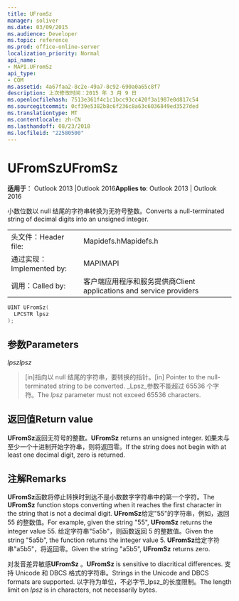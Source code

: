 ```yaml
---
title: UFromSz
manager: soliver
ms.date: 03/09/2015
ms.audience: Developer
ms.topic: reference
ms.prod: office-online-server
localization_priority: Normal
api_name:
- MAPI.UFromSz
api_type:
- COM
ms.assetid: 4a67faa2-8c2e-49a7-8c92-690a0a65c8f7
description: 上次修改时间：2015 年 3 月 9 日
ms.openlocfilehash: 7513e361f4c1c1bcc93cc420f3a1987e0d817c54
ms.sourcegitcommit: 0cf39e5382b8c6f236c8a63c6036849ed3527ded
ms.translationtype: MT
ms.contentlocale: zh-CN
ms.lasthandoff: 08/23/2018
ms.locfileid: "22580500"
---
```

# <a name="ufromsz"></a><span data-ttu-id="e451d-103">UFromSz</span><span class="sxs-lookup"><span data-stu-id="e451d-103">UFromSz</span></span>

  
  
<span data-ttu-id="e451d-104">**适用于**： Outlook 2013 |Outlook 2016</span><span class="sxs-lookup"><span data-stu-id="e451d-104">**Applies to**: Outlook 2013 | Outlook 2016</span></span> 
  
<span data-ttu-id="e451d-105">小数位数以 null 结尾的字符串转换为无符号整数。</span><span class="sxs-lookup"><span data-stu-id="e451d-105">Converts a null-terminated string of decimal digits into an unsigned integer.</span></span> 
  
|||
|:-----|:-----|
|<span data-ttu-id="e451d-106">头文件：</span><span class="sxs-lookup"><span data-stu-id="e451d-106">Header file:</span></span>  <br/> |<span data-ttu-id="e451d-107">Mapidefs.h</span><span class="sxs-lookup"><span data-stu-id="e451d-107">Mapidefs.h</span></span>  <br/> |
|<span data-ttu-id="e451d-108">通过实现：</span><span class="sxs-lookup"><span data-stu-id="e451d-108">Implemented by:</span></span>  <br/> |<span data-ttu-id="e451d-109">MAPI</span><span class="sxs-lookup"><span data-stu-id="e451d-109">MAPI</span></span>  <br/> |
|<span data-ttu-id="e451d-110">调用：</span><span class="sxs-lookup"><span data-stu-id="e451d-110">Called by:</span></span>  <br/> |<span data-ttu-id="e451d-111">客户端应用程序和服务提供商</span><span class="sxs-lookup"><span data-stu-id="e451d-111">Client applications and service providers</span></span>  <br/> |
   
```cpp
UINT UFromSz(
  LPCSTR lpsz
);
```

## <a name="parameters"></a><span data-ttu-id="e451d-112">参数</span><span class="sxs-lookup"><span data-stu-id="e451d-112">Parameters</span></span>

 <span data-ttu-id="e451d-113">_lpsz_</span><span class="sxs-lookup"><span data-stu-id="e451d-113">_lpsz_</span></span>
  
> <span data-ttu-id="e451d-114">[in]指向以 null 结尾的字符串，要转换的指针。</span><span class="sxs-lookup"><span data-stu-id="e451d-114">[in] Pointer to the null-terminated string to be converted.</span></span> <span data-ttu-id="e451d-115">_Lpsz_参数不能超过 65536 个字符。</span><span class="sxs-lookup"><span data-stu-id="e451d-115">The  _lpsz_ parameter must not exceed 65536 characters.</span></span> 
    
## <a name="return-value"></a><span data-ttu-id="e451d-116">返回值</span><span class="sxs-lookup"><span data-stu-id="e451d-116">Return value</span></span>

 <span data-ttu-id="e451d-117">**UFromSz**返回无符号的整数。</span><span class="sxs-lookup"><span data-stu-id="e451d-117">**UFromSz** returns an unsigned integer.</span></span> <span data-ttu-id="e451d-118">如果未与至少一个十进制开始字符串，则将返回零。</span><span class="sxs-lookup"><span data-stu-id="e451d-118">If the string does not begin with at least one decimal digit, zero is returned.</span></span> 
  
## <a name="remarks"></a><span data-ttu-id="e451d-119">注解</span><span class="sxs-lookup"><span data-stu-id="e451d-119">Remarks</span></span>

<span data-ttu-id="e451d-120">**UFromSz**函数将停止转换时到达不是小数数字字符串中的第一个字符。</span><span class="sxs-lookup"><span data-stu-id="e451d-120">The **UFromSz** function stops converting when it reaches the first character in the string that is not a decimal digit.</span></span> <span data-ttu-id="e451d-121">**UFromSz**给定"55"的字符串，例如，返回 55 的整数值。</span><span class="sxs-lookup"><span data-stu-id="e451d-121">For example, given the string "55", **UFromSz** returns the integer value 55.</span></span> <span data-ttu-id="e451d-122">给定字符串"5a5b"，则函数返回 5 的整数值。</span><span class="sxs-lookup"><span data-stu-id="e451d-122">Given the string "5a5b", the function returns the integer value 5.</span></span> <span data-ttu-id="e451d-123">**UFromSz**给定字符串"a5b5"，将返回零。</span><span class="sxs-lookup"><span data-stu-id="e451d-123">Given the string "a5b5", **UFromSz** returns zero.</span></span> 
  
 <span data-ttu-id="e451d-124">对发音差异敏感**UFromSz** 。</span><span class="sxs-lookup"><span data-stu-id="e451d-124">**UFromSz** is sensitive to diacritical differences.</span></span> <span data-ttu-id="e451d-125">支持 Unicode 和 DBCS 格式的字符串。</span><span class="sxs-lookup"><span data-stu-id="e451d-125">Strings in the Unicode and DBCS formats are supported.</span></span> <span data-ttu-id="e451d-126">以字符为单位，不必字节_lpsz_的长度限制。</span><span class="sxs-lookup"><span data-stu-id="e451d-126">The length limit on  _lpsz_ is in characters, not necessarily bytes.</span></span> 
  

